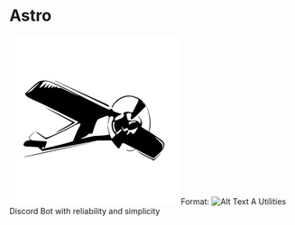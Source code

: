 # Astro
![GitHub Logo](/astro.png)
Format: ![Alt Text](url)
A Utilities Discord Bot with reliability and simplicity
